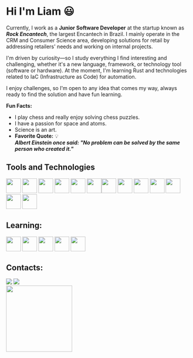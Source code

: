 # Hi I'm Liam :smiley:

<!--
**LiamMartingo42/LiamMartingo42** is a ✨ _special_ ✨ repository because its `README.md` (this file) appears on your GitHub profile.

Here are some ideas to get you started:

- 🔭 I’m currently working on ...
- 🌱 I’m currently learning ...
- 👯 I’m looking to collaborate on ...
- 🤔 I’m looking for help with ...
- 💬 Ask me about ...
- 📫 How to reach me: ...
- 😄 Pronouns: ...
- ⚡ Fun fact: ...
-->
Currently, I work as a **Junior Software Developer** at the startup known as ***Rock Encantech***, the largest Encantech in Brazil. I mainly operate in the CRM and Consumer Science area, developing solutions for retail by addressing retailers' needs and working on internal projects.

I'm driven by curiosity—so I study everything I find interesting and challenging, whether it's a new language, framework, or technology tool (software or hardware). At the moment, I'm learning Rust and technologies related to IaC (Infrastructure as Code) for automation.

I enjoy challenges, so I'm open to any idea that comes my way, always ready to find the solution and have fun learning.

**Fun Facts:**

- I play chess and really enjoy solving chess puzzles.
- I have a passion for space and atoms.
- Science is an art.
- **Favorite Quote:**
  💡  
  ***Albert Einstein once said: "No problem can be solved by the same person who created it."***

## Tools and Technologies

<img loading="lazy" src="https://cdn.jsdelivr.net/gh/devicons/devicon/icons/git/git-original.svg" width="40" height="40"/> <img src="https://cdn.jsdelivr.net/gh/devicons/devicon@latest/icons/amazonwebservices/amazonwebservices-plain-wordmark.svg" height="40" width="40"/> <img src="https://cdn.jsdelivr.net/gh/devicons/devicon@latest/icons/azuredevops/azuredevops-original.svg" width="40" height="40"/> <img src="https://cdn.jsdelivr.net/gh/devicons/devicon@latest/icons/dbeaver/dbeaver-original.svg" width="40" height="40"/> <img src="https://cdn.jsdelivr.net/gh/devicons/devicon@latest/icons/django/django-plain.svg" width="40" height="40" /> <img src="https://cdn.jsdelivr.net/gh/devicons/devicon@latest/icons/docker/docker-plain-wordmark.svg" width="40" height="40"/><img src="https://cdn.jsdelivr.net/gh/devicons/devicon@latest/icons/linux/linux-original.svg" width="40" height="40"  /> <img src="https://cdn.jsdelivr.net/gh/devicons/devicon@latest/icons/postgresql/postgresql-original-wordmark.svg" width="40" height="40" /> <img src="https://cdn.jsdelivr.net/gh/devicons/devicon@latest/icons/python/python-original.svg" width="40" height="40" /> <img src="https://cdn.jsdelivr.net/gh/devicons/devicon@latest/icons/raspberrypi/raspberrypi-original.svg" width="40" height="40"/> <img src="https://cdn.jsdelivr.net/gh/devicons/devicon@latest/icons/vscode/vscode-original.svg" width="40" height="40"/> <img src="https://cdn.jsdelivr.net/gh/devicons/devicon@latest/icons/pycharm/pycharm-original.svg" width="40" height="40" /> <img src="https://cdn.jsdelivr.net/gh/devicons/devicon@latest/icons/arduino/arduino-original-wordmark.svg" width="40" height="40"/>
          
## Learning:
<img src="https://cdn.jsdelivr.net/gh/devicons/devicon@latest/icons/terraform/terraform-original.svg" width="40" height="40" /> <img src="https://cdn.jsdelivr.net/gh/devicons/devicon@latest/icons/rust/rust-original.svg" width="40" height="40"/> <img src="https://cdn.jsdelivr.net/gh/devicons/devicon@latest/icons/kubernetes/kubernetes-plain-wordmark.svg" width="40" height="40"/> <img src="https://cdn.jsdelivr.net/gh/devicons/devicon@latest/icons/javascript/javascript-original.svg" width="40" height="40" /> <img src="https://cdn.jsdelivr.net/gh/devicons/devicon@latest/icons/streamlit/streamlit-plain-wordmark.svg" width="40" height="40"/>

## Contacts:

<div>
<a href = "mailto:contato@liammartingo@gmail.com"><img loading="lazy" src="https://img.shields.io/badge/Gmail-D14836?style=for-the-badge&logo=gmail&logoColor=white" target="_blank"></a>
<a href="https://www.linkedin.com/in/liam-martingo-rodrigues-7891a8176/" target="_blank"><img loading="lazy" src="https://img.shields.io/badge/-LinkedIn-%230077B5?style=for-the-badge&logo=linkedin&logoColor=white" target="_blank"></a>   
</div>

<div>
<a href="https://github.com/LiamMartingo42">
<img loading="lazy" height="180em" src="https://github-readme-stats.vercel.app/api/top-langs/?username=LiamMartingo42&layout=compact&langs_count=7&theme=dracula"/>
</div>
